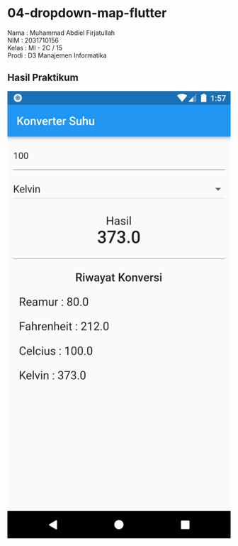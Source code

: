 # 04-dropdown-map-flutter

Nama : Muhammad Abdiel Firjatullah <br>
NIM : 2031710156 <br>
Kelas : MI - 2C / 15 <br>
Prodi : D3 Manajemen Informatika <br>

## Hasil Praktikum

![image.png](assets/images/result.png)
